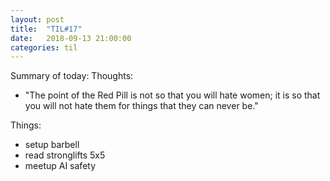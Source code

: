```yaml
---
layout: post
title:  "TIL#17"
date:   2018-09-13 21:00:00
categories: til
---
```


Summary of today:
Thoughts:
 - "The point of the Red Pill is not so that you will hate women; 
   it is so that you will not hate them for things that they can never be." 

Things:
 - setup barbell
 - read stronglifts 5x5
 - meetup AI safety  
